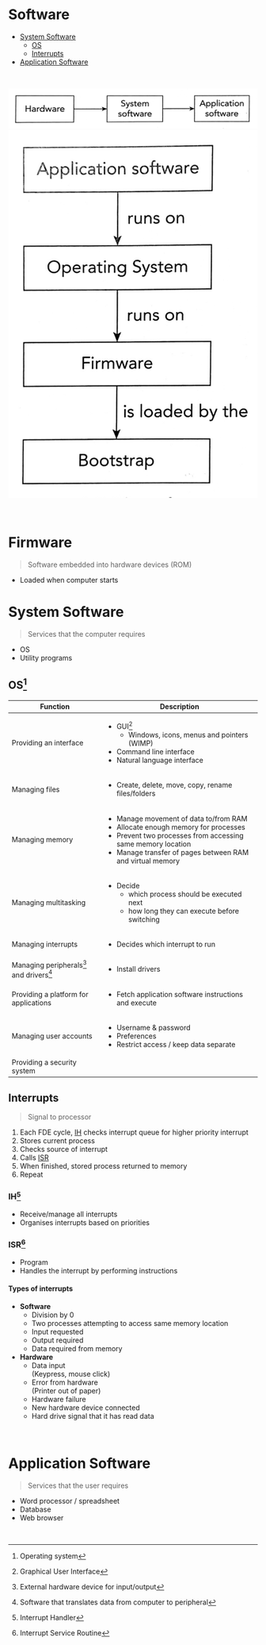 # Software

-   [System Software](#system-software)
    -   [OS](#os)
    -   [Interrupts](#interrupts)
-   [Application Software](#application-software)

<br>

![Software dependencies (1)](../images/software-dependencies-1.png) ![Software dependencies (2)](../images/software-dependencies-2.png)

<br>

# Firmware

> Software embedded into hardware devices (ROM)

-   Loaded when computer starts

# System Software

> Services that the computer requires

-   OS
-   Utility programs

## OS[^OS]

| Function                                               | Description                                                                                                                                                                                                                          |
| ------------------------------------------------------ | ------------------------------------------------------------------------------------------------------------------------------------------------------------------------------------------------------------------------------------ |
| Providing an interface                                 | <ul><li>GUI[^GUI]<ul><li>Windows, icons, menus and pointers (WIMP)</li></ul></li><li>Command line interface</li><li>Natural language interface</li></ul>                                                                             |
| Managing files                                         | <ul><li>Create, delete, move, copy, rename files/folders</li></ul>                                                                                                                                                                   |
| Managing memory                                        | <ul><li>Manage movement of data to/from RAM</li><li>Allocate enough memory for processes</li><li>Prevent two processes from accessing same memory location</li><li>Manage transfer of pages between RAM and virtual memory</li></ul> |
| Managing multitasking                                  | <ul><li>Decide<ul><li>which process should be executed next</li><li>how long they can execute before switching</li></ul></li></ul>                                                                                                   |
| Managing interrupts                                    | <ul><li>Decides which interrupt to run</li></ul>                                                                                                                                                                                     |
| Managing peripherals[^peripheral] and drivers[^driver] | <ul><li>Install drivers</li></ul>                                                                                                                                                                                                    |
| Providing a platform for applications                  | <ul><li>Fetch application software instructions and execute</li></ul>                                                                                                                                                                |
| Managing user accounts                                 | <ul><li>Username & password</li><li>Preferences</li><li>Restrict access / keep data separate</li></ul>                                                                                                                               |
| Providing a security system                            |

## Interrupts

> Signal to processor

1. Each FDE cycle, [IH](#ih) checks interrupt queue for higher priority interrupt
2. Stores current process
3. Checks source of interrupt
4. Calls [ISR](#isr)
5. When finished, stored process returned to memory
6. Repeat

### IH[^IH]

-   Receive/manage all interrupts
-   Organises interrupts based on priorities

### ISR[^ISR]

-   Program
-   Handles the interrupt by performing instructions

#### Types of interrupts

-   **Software**
    -   Division by 0
    -   Two processes attempting to access same memory location
    -   Input requested
    -   Output required
    -   Data required from memory
-   **Hardware**
    -   Data input \
        (Keypress, mouse click)
    -   Error from hardware \
        (Printer out of paper)
    -   Hardware failure
    -   New hardware device connected
    -   Hard drive signal that it has read data

<br>

# Application Software

> Services that the user requires

-   Word processor / spreadsheet
-   Database
-   Web browser

<br>

[^OS]: Operating system
[^GUI]: Graphical User Interface
[^peripheral]: External hardware device for input/output
[^driver]: Software that translates data from computer to peripheral
[^IH]: Interrupt Handler
[^ISR]: Interrupt Service Routine
